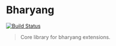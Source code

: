 # Bharyang

[![Build Status](https://travis-ci.org/pratishshr/bharyang.svg?branch=master)](https://travis-ci.org/pratishshr/bharyang)

> Core library for bharyang extensions.
